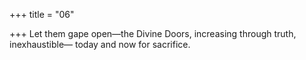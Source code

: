 +++
title = "06"

+++
Let them gape open—the Divine Doors, increasing through truth,  inexhaustible—
today and now for sacrifice.